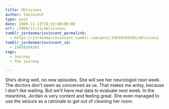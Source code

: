 ```yaml
---
title: Oblivious
author: lmvincent
type: post
date: 2009-11-11T19:33:00+00:00
url: /2009/11/11/oblivious/
tumblr_jordanmarinvincent_permalink:
  - https://jordanmarinvincent.tumblr.com/post/15659104265/oblivious
tumblr_jordanmarinvincent_id:
  - 15659104265
tags:
  - Journey
  - the journey

---
```

She&rsquo;s doing well, no new episodes. She will see her neurologist next week. The doctors don&rsquo;t seem as concerned as us. That makes me antsy, because I don&rsquo;t like waiting. But we&rsquo;ll have real data to evaluate next week. In the meantime, Jordan is very content and feeling great. She even managed to use the seizure as a rationale to get out of cleaning her room.

<div class="blogger-post-footer">
  <img loading="lazy" width="1" height="1" src="https://blogger.googleusercontent.com/tracker/9039099668816362935-2381766357263830317?l=jordansjourney2.blogspot.com" alt="" />
</div>